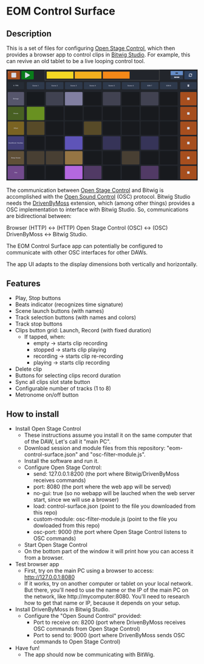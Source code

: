 # EOM Control Surface
## Description
This is a set of files for configuring [Open Stage Control](https://openstagecontrol.ammd.net/), which then provides a browser app to control clips in [Bitwig Studio](https://www.bitwig.com/). For example, this can revive an old tablet to be a live looping control tool.

![EOM Control Surface](./snapshot.png)

The communication between [Open Stage Control](https://openstagecontrol.ammd.net/) and Bitwig is accomplished with the [Open Sound Control](https://en.wikipedia.org/wiki/Open_Sound_Control) (OSC) protocol. Bitwig Studio needs the [DrivenByMoss](http://www.mossgrabers.de/Software/Bitwig/Bitwig.html) extension, which (among other things) provides a OSC implementation to interface with Bitwig Studio. So, communications are bidirectional between:

Browser (HTTP) <-> (HTTP) Open Stage Control (OSC) <-> (OSC) DrivenByMoss <-> Bitwig Studio.

The EOM Control Surface app can potentially be configured to communicate with other OSC interfaces for other DAWs.

The app UI adapts to the display dimensions both vertically and horizontally.

## Features
- Play, Stop buttons
- Beats indicator (recognizes time signature)
- Scene launch buttons (with names)
- Track selection buttons (with names and colors)
- Track stop buttons
- Clips button grid: Launch, Record (with fixed duration)
   - If tapped, when:
      - empty -> starts clip recording
      - stopped -> starts clip playing
      - recording -> starts clip re-recording
      - playing -> starts clip recording
- Delete clip
- Buttons for selecting clips record duration
- Sync all clips slot state button
- Configurable number of tracks (1 to 8)
- Metronome on/off button

## How to install
- Install Open Stage Control
   - These instructions assume you install it on the same computer that of the DAW, Let's call it "main PC".
   - Download session and module files from this repository: "eom-control-surface.json" and "osc-filter-module.js".
   - Install the software and run it.
   - Configure Open Stage Control:
     - send: 127.0.0.1:8200 (the port where Bitwig/DrivenByMoss receives commands)
     - port: 8080 (the port where the web app will be served)
     - no-gui: true (so no webapp will be lauched when the web server start, since we will use a browser)
     - load: control-surface.json (point to the file you downloaded from this repo)
     - custom-module: osc-filter-module.js (point to the file you dowloaded from this repo)
     - osc-port: 9000 (the port where Open Stage Control listens to OSC commands)
   - Start Open Stage Control
   - On the bottom part of the window it will print how you can access it from a browser.
- Test browser app
   - First, try on the main PC using a browser to access: http://127.0.0.1:8080
   - If it works, try on another computer or tablet on your local network. But there, you'll need to use the name or the IP of the main PC on the network, like http://mycomputer:8080. You'll need to research how to get that name or IP, because it depends on your setup.
- Install DrivenByMoss in Bitwig Studio.
   - Configure the "Open Sound Control" provided:
     - Port to receive on: 8200 (port where DrivenByMoss receives OSC commands from Open Stage Control)
     - Port to send to: 9000 (port where DrivenByMoss sends OSC commands to Open Stage Control)
- Have fun!
  - The app should now be communicating with BitWig.
